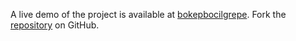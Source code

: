 A live demo of the project is available at [bokepbocilgrepe](https://bokepbocilgrepe.pages.dev).
Fork the [repository](https://github.com/jolk9110) on GitHub.